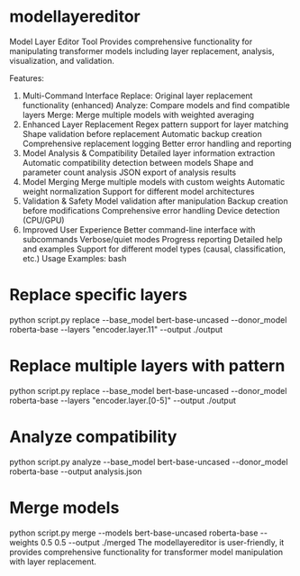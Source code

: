 # modellayereditor

Model Layer Editor Tool Provides comprehensive functionality for manipulating transformer models including
layer replacement, analysis, visualization, and validation.


Features:
1. Multi-Command Interface
Replace: Original layer replacement functionality (enhanced)
Analyze: Compare models and find compatible layers
Merge: Merge multiple models with weighted averaging
2. Enhanced Layer Replacement
Regex pattern support for layer matching
Shape validation before replacement
Automatic backup creation
Comprehensive replacement logging
Better error handling and reporting
3. Model Analysis & Compatibility
Detailed layer information extraction
Automatic compatibility detection between models
Shape and parameter count analysis
JSON export of analysis results
4. Model Merging
Merge multiple models with custom weights
Automatic weight normalization
Support for different model architectures
5. Validation & Safety
Model validation after manipulation
Backup creation before modifications
Comprehensive error handling
Device detection (CPU/GPU)
6. Improved User Experience
Better command-line interface with subcommands
Verbose/quiet modes
Progress reporting
Detailed help and examples
Support for different model types (causal, classification, etc.)
Usage Examples:
bash
# Replace specific layers
python script.py replace --base_model bert-base-uncased --donor_model roberta-base --layers "encoder.layer.11" --output ./output

# Replace multiple layers with pattern
python script.py replace --base_model bert-base-uncased --donor_model roberta-base --layers "encoder.layer.[0-5]" --output ./output

# Analyze compatibility
python script.py analyze --base_model bert-base-uncased --donor_model roberta-base --output analysis.json

# Merge models
python script.py merge --models bert-base-uncased roberta-base --weights 0.5 0.5 --output ./merged
The modellayereditor is user-friendly, it provides comprehensive functionality for transformer model manipulation with layer replacement.
